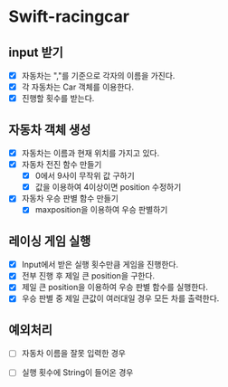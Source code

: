 #  Swift-racingcar

## input 받기
- [x] 자동차는 ","를 기준으로 각자의 이름을 가진다.
- [x] 각 자동차는 Car 객체를 이용한다.
- [x] 진행할 횟수를 받는다.

## 자동차 객체 생성
- [x] 자동차는 이름과 현재 위치를 가지고 있다.
- [x] 자동차 전진 함수 만들기
    - [x] 0에서 9사이 무작위 값 구하기
    - [x] 값을 이용하여 4이상이면 position 수정하기
- [x] 자동차 우승 판별 함수 만들기 
    - [x]  maxposition을 이용하여 우승 판별하기

## 레이싱 게임 실행
- [x] Input에서 받은 실행 횟수만큼 게임을 진행한다.
- [x] 전부 진행 후 제일 큰 position을 구한다.
- [x] 제일 큰 position을 이용하여 우승 판별 함수를 실행한다.
- [x] 우승 판별 중 제일 큰값이 여러대일 경우 모든 차를 출력한다.

## 예외처리 
- [ ] 자동차 이름을 잘못 입력한 경우
- [ ] 실행 횟수에 String이 들어온 경우

